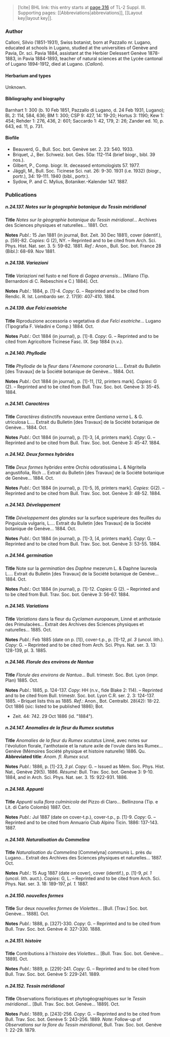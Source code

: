 > [!cite] BHL link: this entry starts at [page 316](https://www.biodiversitylibrary.org/item/103861#page/326/mode/1up) of TL-2 Suppl. III.
> Supporting pages: [[Abbreviations|abbreviations]], [[Layout key|layout key]].

### Author

Calloni, Silvio (1851-1931), Swiss botanist, born at Pazzallo nr. Lugano, educated at schools in Lugano, studied at the universities of Genève and Pavia, Dr. sci. Pavia 1884, assistant at the Herbier Delessert Genève 1878-1883, in Pavia 1884-1893, teacher of natural sciences at the Lycée cantonal of Lugano 1894-1912, died at Lugano. (*Calloni*).

#### Herbarium and types

Unknown.

#### Bibliography and biography

Barnhart 1: 300 (b. 10 Feb 1851, Pazzallo di Lugano, d. 24 Feb 1931, Lugano); BL 2: 114, 584, 636; BM 1: 300; CSP 9: 427, 14: 19-20; Hortus 3: 1190; Kew 1: 454; Rehder 1: 276, 436, 2: 601; Saccardo 1: 42, 179, 2: 26; Zander ed. 10, p. 643, ed. 11, p. 731.

#### Biofile

- Beauverd, G., Bull. Soc. bot. Genève ser. 2. 23: 540. 1933.
- Briquet, J., Ber. Schweiz. bot. Ges. 50a: 112-114 (brief biogr., bibl. 39 nos.).
- Gilbert, P., Comp. biogr. lit. deceased entomologists 57. 1977.
- Jäggli, M., Bull. Soc. Ticinese Sci. nat. 26: 9-30. 1931 (i.e. 1932) (biogr., portr.), 34: 19-111. 1940 (bibl., portr.).
- Sydow, P. and C. Mylius, Botaniker.-Kalender 147. 1887.

### Publications

##### n.24.137. Notes sur la gèographie botanique du Tessin méridional

**Title**
*Notes sur la gèographie botanique du Tessin méridional*... Archives des Sciences physiques et naturelles... 1881. Oct.

**Notes**
*Publ*.: 15 Jan 1881 (in journal, Bot. Zeit. 30 Dec 1881), cover (identif.), p. \[59\]-82. *Copies*: G (2), NY. – Reprinted and to be cited from Arch. Sci. Phys. Hist. Nat. ser. 3. 5: 59-82. 1881.
*Ref*.: Anon., Bull. Soc. bot. France 28 (Bibl.): 68-69. Nov 1881.

##### n.24.138. Variazioni

**Title**
*Variazioni* nel fusto e nel fiore di *Gagea arvensis*... \[Milano (Tip. Bernardoni di C. Rebeschini e C.) 1884\]. Oct.

**Notes**
*Publ*.: 1884, p. \[1\]-4. *Copy*: G. – Reprinted and to be cited from Rendic. R. Ist. Lombardo ser. 2. 17(9): 407-410. 1884.

##### n.24.139. due Felci esotriche

**Title**
Riproduzione accessoria o vegetativa di *due Felci esotriche*... Lugano (Tipografia F. Veladini e Comp.) 1884. Oct.

**Notes**
*Publ*.: Oct 1884 (in journal), p. \[1\]-8. *Copy*: G. – Reprinted and to be cited from Agricoltore Ticinese Fasc. IX. Sep 1884 (n.v.).

##### n.24.140. Phyllodie

**Title**
*Phyllodie* de la *fleur* dans l'*Anemone coronaria* L.... Extrait du Bulletin \[des Travaux\] de la Société botanique de Genève... 1884. Oct.

**Notes**
*Publ*.: Oct 1884 (in journal), p. \[1\]-11, \[12, printers mark\]. *Copies*: G (2). – Reprinted and to be cited from Bull. Trav. Soc. bot. Genève 3: 35-45. 1884.

##### n.24.141. Caractères

**Title**
*Caractères* distinctifs nouveaux entre *Gentiana verna* L. & G. utriculosa L.... Extrait du Bulletin \[des Travaux\] de la Société botanique de Genève... 1884. Oct.

**Notes**
*Publ*.: Oct 1884 (in journal), p. \[1\]-3, \[4, printers mark\]. *Copy*: G. – Reprinted and to be cited from Bull. Trav. Soc. bot. Genève 3: 45-47. 1884.

##### n.24.142. Deux formes hybrides

**Title**
*Deux formes hybrides* entre *Orchis* odoratissima L. & Nigritella angustifolia, Rich ... Extrait du Bulletin \[des Travaux\] de la Société botanique de Genève... 1884. Oct.

**Notes**
*Publ*.: Oct 1884 (in journal), p. \[1\]-5, \[6, printers mark\]. *Copies*: G(2). – Reprinted and to be cited from Bull. Trav. Soc. bot. Genève 3: 48-52. 1884.

##### n.24.143. Développement

**Title**
*Développement* des *glandes* sur la surface supérieure des feuilles du Pinguicula vulgaris, L.... Extrait du Bulletin \[des Travaux\] de la Société botanique de Genève... 1884. Oct.

**Notes**
*Publ*.: Oct 1884 (in journal), p. \[1\]-3, \[4, printers mark\]. *Copy*: G. – Reprinted and to be cited from Bull. Trav. Soc. bot. Genève 3: 53-55. 1884.

##### n.24.144. germination

**Title**
Note sur la *germination* des *Daphne* mezerum L. & Daphne laureola L.... Extrait du Bulletin \[des Travaux\] de la Société botanique de Genève... 1884. Oct.

**Notes**
*Publ*.: Oct 1884 (in journal), p. \[1\]-12. *Copies*: G (2). – Reprinted and to be cited from Bull. Trav. Soc. bot. Genève 3: 56-67. 1884.

##### n.24.145. Variations

**Title**
*Variations* dans la fleur du *Cyclamen europaeum*, Linné et anthotaxie des Primulacèes... Extrait des Archives des Sciences physiques et naturelles... 1885. Oct.

**Notes**
*Publ*.: Feb 1885 (date on p. \[1\]), cover-t.p., p. \[1\]-12, *pl. 3* (uncol. lith.). *Copy*: G. – Reprinted and to be cited from Arch. Sci. Phys. Nat. ser. 3. 13: 128-139, pl. 3. 1885.

##### n.24.146. Florule des environs de Nantua

**Title**
*Florule des environs de Nantua*... Bull. trimestr. Soc. Bot. Lyon (impr. Plan) 1885. Oct.

**Notes**
*Publ*.: 1885, p. 124-137. *Copy*: HH (n.v., fide Blake 2: 114). – Reprinted and to be cited from Bull. trimestr. Soc. bot. Lyon C.R. ser. 2. 3: 124-137. 1885. – Briquet lists this as 1885.
*Ref*.: Anon., Bot. Centralbl. 28(42): 18-22. Oct 1886 (sic: listed to be published 1886); Bot.
- Zeit. 44: 742. 29 Oct 1886 (id. "1884").

##### n.24.147. Anomalies de la fleur du Rumex scutatus

**Title**
*Anomalies de la fleur du Rumex scutatus* Linné, avec notes sur l'évolution florale, l'anthotaxie et la nature axile de l'ovule dans les Rumex... Genève (Mémoires Société physique et histoire naturelle) 1886. Qu.
**Abbreviated title**: *Anom. fl. Rumex scut.*

**Notes**
*Publ*.: 1886, p. \[1\]-23, *3 pl*. *Copy*: G. – Issued as Mém. Soc. Phys. Hist. Nat., Genève 29(5). 1886.
*Résumé*: Bull. Trav. Soc. bot. Genève 3: 9-10. 1884, and in Arch. Sci. Phys. Nat. ser. 3. 15: 922-931. 1886.

##### n.24.148. Appunti

**Title**
*Appunti* sulla *flora culminicola* del Pizzo di Claro... Bellinzona (Tip. e Lit. di Carlo Colombi) 1887. Oct.

**Notes**
*Publ*.: Jul 1887 (date on cover-t.p.), cover-t.p., p. \[1\]-9. *Copy*: G. – Reprinted and to be cited from Annuario Club Alpino Ticin. 1886: 137-143. 1887.

##### n.24.149. Naturalisation du Commelina

**Title**
*Naturalisation du Commelina* \[Commelyna\] *communis* L. près du Lugano... Extrait des Archives des Sciences physiques et naturelles... 1887. Oct.

**Notes**
*Publ*.: 15 Aug 1887 (date on cover), cover (identif.), p. \[1\]-9, *pl. 1* (uncol. lith. auct.). *Copies*: G, L. – Reprinted and to be cited from Arch. Sci. Phys. Nat. ser. 3. 18: 189-197, *pl. 1.* 1887.

##### n.24.150. nouvelles formes

**Title**
Sur deux *nouvelles formes* de *Violettes*... \[Bull. \[Trav.\] Soc. bot. Genève... 1888\]. Oct.

**Notes**
*Publ*.: 1888, p. \[327\]-330. *Copy*: G. – Reprinted and to be cited from Bull. Trav. Soc. bot. Genève 4: 327-330. 1888.

##### n.24.151. histoire

**Title**
Contributions à l'*histoire* des *Violettes*... \[Bull. Trav. Soc. bot. Genève... 1889\]. Oct.

**Notes**
*Publ*.: 1889, p. \[229\]-241. *Copy*: G. – Reprinted and to be cited from Bull. Trav. Soc. bot. Genève 5: 229-241. 1889.

##### n.24.152. Tessin méridional

**Title**
Observations floristiques et phytogéographiques sur le *Tessin méridional*... \[Bull. Trav. Soc. bot. Genève... 1889\]. Oct.

**Notes**
*Publ*.: 1889, p. \[243\]-256. *Copy*: G. – Reprinted and to be cited from Bull. Trav. Soc. bot. Genève 5: 243-256. 1889.
*Note*: Follow-up of *Observations sur la flore du Tessin méridional*, Bull. Trav. Soc. bot. Genève 1: 22-29. 1879.

